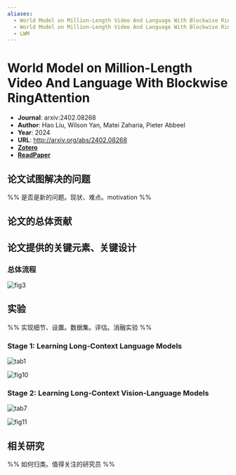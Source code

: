```yaml
---
aliases:
  - World Model on Million-Length Video And Language With Blockwise RingAttention
  - World Model on Million-Length Video And Language With Blockwise RingAttention, 2024
  - LWM
---
```

# World Model on Million-Length Video And Language With Blockwise RingAttention

- **Journal**: arxiv:2402.08268
- **Author**: Hao Liu, Wilson Yan, Matei Zaharia, Pieter Abbeel
- **Year**: 2024
- **URL**: http://arxiv.org/abs/2402.08268
- [**Zotero**](zotero://select/items/@2024WorldModelMillionLengthLiua)
- [**ReadPaper**](https://readpaper.com/pdf-annotate/note?pdfId=4866423826866503681&noteId=2363607002757871872)

## 论文试图解决的问题

%% 是否是新的问题。现状、难点。motivation %%

## 论文的总体贡献

## 论文提供的关键元素、关键设计

### 总体流程

![fig3](https://pdf.cdn.readpaper.com/parsed/fetch_target/e1d4548ec015faa917aa28d34fab6720_4_Figure_3_-307875018.png)

## 实验

%% 实现细节、设置。数据集。评估。消融实验 %%

### Stage 1: Learning Long-Context Language Models

![tab1](https://pdf.cdn.readpaper.com/parsed/fetch_target/e1d4548ec015faa917aa28d34fab6720_7_Table_1_-901916683.png)

![fig10](https://pdf.cdn.readpaper.com/parsed/fetch_target/e1d4548ec015faa917aa28d34fab6720_13_Figure_10_-307875018.png)

### Stage 2: Learning Long-Context Vision-Language Models

![tab7](https://pdf.cdn.readpaper.com/parsed/fetch_target/e1d4548ec015faa917aa28d34fab6720_9_Table_7_210501330.png)

![fig11](https://pdf.cdn.readpaper.com/parsed/fetch_target/e1d4548ec015faa917aa28d34fab6720_14_Figure_11_-1882289086.png)

## 相关研究

%% 如何归类。值得关注的研究员 %%
